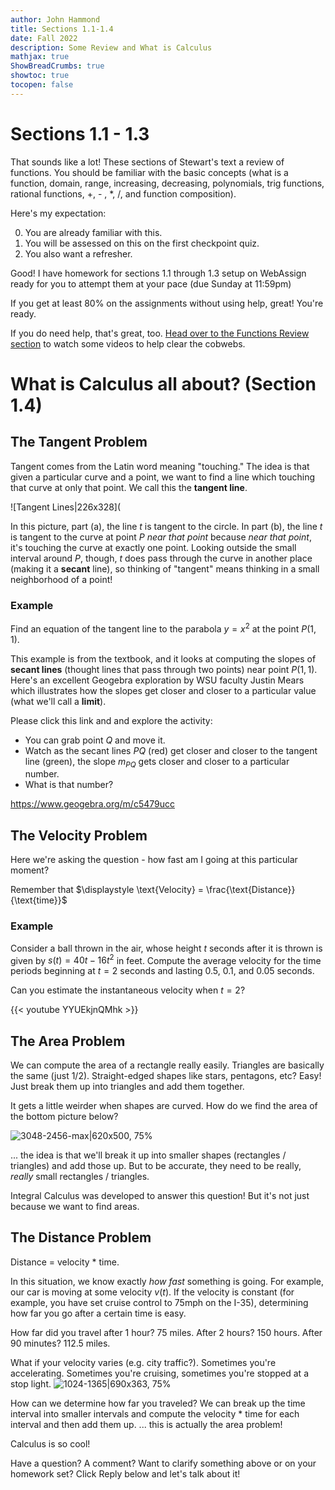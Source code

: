 ```yaml
---
author: John Hammond
title: Sections 1.1-1.4
date: Fall 2022
description: Some Review and What is Calculus
mathjax: true
ShowBreadCrumbs: true
showtoc: true
tocopen: false
---
```


# Sections 1.1 - 1.3

That sounds like a lot! These sections of Stewart's text a review of functions. You should be familiar with the basic concepts (what is a function, domain, range, increasing, decreasing, polynomials, trig functions, rational functions, +, - , *, /, and function composition). 

Here's my expectation:

0. You are already familiar with this.
1. You will be assessed on this on the first checkpoint quiz. 
2. You also want a refresher.

Good! I have homework for sections 1.1 through 1.3 setup on WebAssign ready for you to attempt them at your pace (due Sunday at 11:59pm) 

If you get at least 80% on the assignments without using help, great! You're ready.

If you do need help, that's great, too. [Head over to the Functions Review section](calc/review) to watch some videos to help clear the cobwebs. 

# What is Calculus all about?  (Section 1.4)

## The Tangent Problem

Tangent comes from the Latin word meaning "touching."  The idea is that given a particular curve and a point, we want to find a line which touching that curve at only that point. We call this the **tangent line**. 

![Tangent Lines|226x328](

In this picture, part (a), the line $t$ is tangent to the circle.  In part (b), the line $t$ is tangent to the curve at point $P$ *near that point* because *near that point*, it's touching the curve at exactly one point. 
Looking outside the small interval around $P$, though, $t$ does pass through the curve in another place (making it a **secant** line), so thinking of "tangent" means thinking in a small neighborhood of a point!

### Example

Find an equation of the tangent line to the parabola $y=x^2$ at the point $P(1,1)$. 

This example is from the textbook, and it looks at computing the slopes of **secant lines** (thought lines that pass through two points) near point $P(1,1)$.  Here's an excellent Geogebra exploration by WSU faculty Justin Mears which illustrates how the slopes get closer and closer to a particular value (what we'll call a **limit**).  

Please click this link and and explore the activity: 
- You can grab point $Q$ and move it. 
- Watch as the secant lines $PQ$ (red) get closer and closer to the tangent line (green), the slope $m_{PQ}$ gets closer and closer to a particular number.
- What is that number? 

https://www.geogebra.org/m/c5479ucc

## The Velocity Problem

Here we're asking the question - how fast am I going at this particular moment? 

Remember that $\displaystyle \text{Velocity} = \frac{\text{Distance}}{\text{time}}$

### Example 

Consider a ball thrown in the air, whose height $t$ seconds after it is thrown is given by $s(t) = 40t - 16t^2$ in feet. Compute the average velocity for the time periods beginning at $t = 2$ seconds and lasting 0.5, 0.1, and 0.05 seconds. 

Can you estimate the instantaneous velocity when $t =2$? 

{{< youtube YYUEkjnQMhk >}}

## The Area Problem
We can compute the area of a rectangle really easily. Triangles are basically the same (just 1/2). Straight-edged shapes like stars, pentagons, etc? Easy! Just break them up into triangles and add them together.

It gets a little weirder when shapes are curved. How do we find the area of the bottom picture below? 

![3048-2456-max|620x500, 75%](upload://t5LjqMcPLK06etsivScjdP0oPAw.jpeg) 

... the idea is that we'll break it up into smaller shapes (rectangles / triangles) and add those up. But to be accurate, they need to be really, *really* small rectangles / triangles.  

Integral Calculus was developed to answer this question! But it's not just because we want to find areas. 

## The Distance Problem

Distance = velocity * time.

In this situation, we know exactly *how fast* something is going. For example, our car is moving at some velocity $v(t)$.  If the velocity is constant (for example, you have set cruise control to 75mph on the I-35), determining how far you go after a certain time is easy.

How far did you travel after 1 hour?  75 miles.  After 2 hours? 150 hours. After 90 minutes?  112.5 miles.  

What if your velocity varies (e.g. city traffic?). Sometimes you're accelerating. Sometimes you're cruising, sometimes you're stopped at a stop light. 
![1024-1365|690x363, 75%](upload://tZVRE6pEhaOhs2qXVNuJpii5zTW.jpeg) 

How can we determine how far you traveled? We can break up the time interval into smaller intervals and compute the velocity * time for each interval and then add them up. 
... this is actually the area problem! 

Calculus is so cool!

Have a question? A comment? Want to clarify something above or on your homework set? Click Reply below and let's talk about it!

